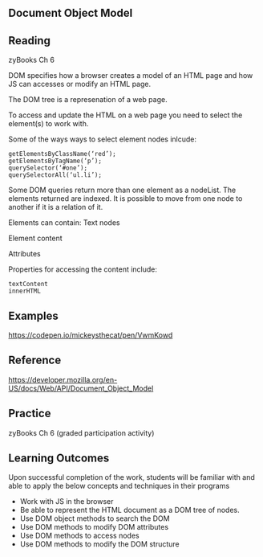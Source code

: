 ## Document Object Model
## Reading

zyBooks Ch 6

DOM specifies how a browser creates a model of an HTML page and how JS can accesses or modify an HTML page. 

The DOM tree is a represenation of a web page.

To access and update the HTML on a web page you need to select the element(s) to work with. 

Some of the ways ways to select element nodes inlcude: 

```getElementById(‘one’);
getElementsByClassName(‘red’);
getElementsByTagName(‘p’);
querySelector(‘#one’);
querySelectorAll(‘ul.li’);
```

Some DOM queries return more than one element as a nodeList. The elements returned are indexed.
It is possible to move from one node to another if it is a relation of it.

Elements can contain:
Text nodes

Element content

Attributes

Properties for accessing the content include: 

```nodeValue 
textContent 
innerHTML
```


## Examples
https://codepen.io/mickeysthecat/pen/VwmKowd

## Reference
https://developer.mozilla.org/en-US/docs/Web/API/Document_Object_Model

## Practice
 
zyBooks Ch 6 (graded participation activity)

## Learning Outcomes
Upon successful completion of the work, students will be familiar with and able to apply the below concepts and techniques in their programs

* Work with JS in the browser
* Be able to represent the HTML document as a DOM tree of nodes.
* Use DOM object methods to search the DOM
* Use DOM methods to modify DOM attributes
* Use DOM methods to access nodes
* Use DOM methods to modify the DOM structure


